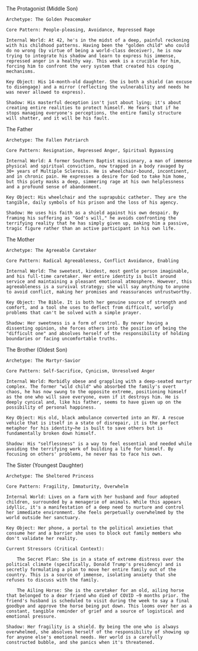 The Protagonist (Middle Son)

    Archetype: The Golden Peacemaker

    Core Pattern: People-pleasing, Avoidance, Repressed Rage

    Internal World: At 42, he's in the midst of a deep, painful reckoning with his childhood patterns. Having been the "golden child" who could do no wrong (by virtue of being a world-class deceiver), he is now trying to integrate his shadow and learn to express his immense, repressed anger in a healthy way. This week is a crucible for him, forcing him to confront the very system that created his coping mechanisms.

    Key Object: His 14-month-old daughter. She is both a shield (an excuse to disengage) and a mirror (reflecting the vulnerability and needs he was never allowed to express).

    Shadow: His masterful deception isn't just about lying; it's about creating entire realities to protect himself. He fears that if he stops managing everyone's perceptions, the entire family structure will shatter, and it will be his fault.

The Father

    Archetype: The Fallen Patriarch

    Core Pattern: Resignation, Repressed Anger, Spiritual Bypassing

    Internal World: A former Southern Baptist missionary, a man of immense physical and spiritual conviction, now trapped in a body ravaged by 30+ years of Multiple Sclerosis. He is wheelchair-bound, incontinent, and in chronic pain. He expresses a desire for God to take him home, but this piety masks a deep, simmering rage at his own helplessness and a profound sense of abandonment.

    Key Object: His wheelchair and the suprapubic catheter. They are the tangible, daily symbols of his prison and the loss of his agency.

    Shadow: He uses his faith as a shield against his own despair. By framing his suffering as "God's will," he avoids confronting the terrifying reality that he has simply given up, making him a passive, tragic figure rather than an active participant in his own life.

The Mother

    Archetype: The Agreeable Caretaker

    Core Pattern: Radical Agreeableness, Conflict Avoidance, Enabling

    Internal World: The sweetest, kindest, most gentle person imaginable, and his full-time caretaker. Her entire identity is built around service and maintaining a pleasant emotional atmosphere. However, this agreeableness is a survival strategy; she will say anything to anyone to avoid conflict, making her promises and reassurances untrustworthy.

    Key Object: The Bible. It is both her genuine source of strength and comfort, and a tool she uses to deflect from difficult, worldly problems that can't be solved with a simple prayer.

    Shadow: Her sweetness is a form of control. By never having a dissenting opinion, she forces others into the position of being the "difficult one" and absolves herself of the responsibility of holding boundaries or facing uncomfortable truths.

The Brother (Oldest Son)

    Archetype: The Martyr-Savior

    Core Pattern: Self-Sacrifice, Cynicism, Unresolved Anger

    Internal World: Morbidly obese and grappling with a deep-seated martyr complex. The former "wild child" who absorbed the family's overt chaos, he has now swung to the opposite extreme, positioning himself as the one who will save everyone, even if it destroys him. He is deeply cynical and, like his father, seems to have given up on the possibility of personal happiness.

    Key Object: His old, black ambulance converted into an RV. A rescue vehicle that is itself in a state of disrepair, it is the perfect metaphor for his identity—he is built to save others but is fundamentally broken down himself.

    Shadow: His "selflessness" is a way to feel essential and needed while avoiding the terrifying work of building a life for himself. By focusing on others' problems, he never has to face his own.

The Sister (Youngest Daughter)

    Archetype: The Sheltered Princess

    Core Pattern: Fragility, Immaturity, Overwhelm

    Internal World: Lives on a farm with her husband and four adopted children, surrounded by a menagerie of animals. While this appears idyllic, it's a manifestation of a deep need to nurture and control her immediate environment. She feels perpetually overwhelmed by the world outside her sanctuary.

    Key Object: Her phone, a portal to the political anxieties that consume her and a barrier she uses to block out family members who don't validate her reality.

    Current Stressors (Critical Context):

        The Secret Plan: She is in a state of extreme distress over the political climate (specifically, Donald Trump's presidency) and is secretly formulating a plan to move her entire family out of the country. This is a source of immense, isolating anxiety that she refuses to discuss with the family.

        The Ailing Horse: She is the caretaker for an old, ailing horse that belonged to a dear friend who died of COVID ~9 months prior. The friend's husband is scheduled to visit during the week to say a final goodbye and approve the horse being put down. This looms over her as a constant, tangible reminder of grief and a source of logistical and emotional pressure.

    Shadow: Her fragility is a shield. By being the one who is always overwhelmed, she absolves herself of the responsibility of showing up for anyone else's emotional needs. Her world is a carefully constructed bubble, and she panics when it's threatened.